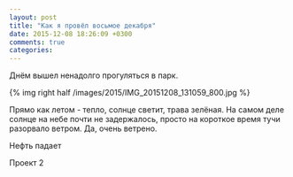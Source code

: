 ```yaml
---
layout: post
title: "Как я провёл восьмое декабря"
date: 2015-12-08 18:26:09 +0300
comments: true
categories: 
---
```

Днём вышел ненадолго прогуляться в парк.

{% img right half /images/2015/IMG_20151208_131059_800.jpg %}

Прямо как летом - тепло, солнце светит, трава зелёная. На самом деле солнце на небе почти не задержалось, просто на короткое время тучи разорвало ветром. Да, очень ветрено.

Нефть падает

Проект 2